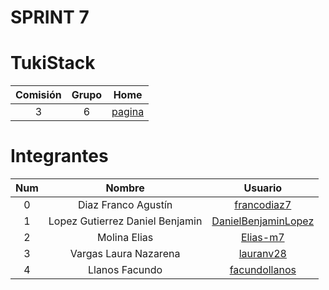 # SPRINT 7

# TukiStack

| Comisión | Grupo |      Home      |
| :------: | :---: | :------------: |
|    3     |   6   | [pagina][home] |

# Integrantes

| Num |             Nombre              |         Usuario          |
| :-: | :-----------------------------: | :----------------------: |
|  0  |       Diaz Franco Agustín       |     [francodiaz7][0]     |
|  1  | Lopez Gutierrez Daniel Benjamin | [DanielBenjaminLopez][1] |
|  2  |          Molina Elias           |      [Elias-m7][2]       |
|  3  |      Vargas Laura Nazarena      |      [lauranv28][3]      |
|  4  |         Llanos Facundo          |    [facundollanos][4]    |

[0]: https://github.com/francodiaz7
[1]: https://github.com/DanielBenjaminLopez
[2]: https://github.com/Elias-m7
[3]: https://github.com/lauranv28
[4]: https://github.com/facundollanos
[home]: https://github.com/lauranv28/TukiStack
